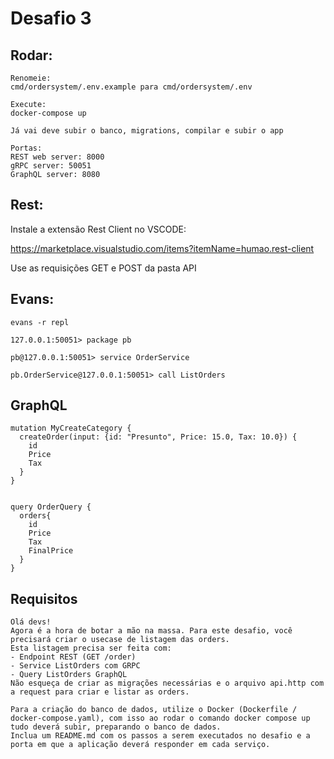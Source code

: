 # Desafio 3

## Rodar:

```
Renomeie:
cmd/ordersystem/.env.example para cmd/ordersystem/.env 

Execute:
docker-compose up

Já vai deve subir o banco, migrations, compilar e subir o app

Portas:
REST web server: 8000
gRPC server: 50051
GraphQL server: 8080
```


## Rest:

Instale a extensão Rest Client no VSCODE:

https://marketplace.visualstudio.com/items?itemName=humao.rest-client

Use as requisições GET e POST da pasta API

## Evans:

```
evans -r repl

127.0.0.1:50051> package pb

pb@127.0.0.1:50051> service OrderService

pb.OrderService@127.0.0.1:50051> call ListOrders
```

## GraphQL

```
mutation MyCreateCategory {
  createOrder(input: {id: "Presunto", Price: 15.0, Tax: 10.0}) {
    id
    Price
    Tax
  }
}


query OrderQuery {
  orders{
    id
    Price
    Tax
    FinalPrice
  }
}
```


## Requisitos

```
Olá devs!
Agora é a hora de botar a mão na massa. Para este desafio, você precisará criar o usecase de listagem das orders.
Esta listagem precisa ser feita com:
- Endpoint REST (GET /order)
- Service ListOrders com GRPC
- Query ListOrders GraphQL
Não esqueça de criar as migrações necessárias e o arquivo api.http com a request para criar e listar as orders.

Para a criação do banco de dados, utilize o Docker (Dockerfile / docker-compose.yaml), com isso ao rodar o comando docker compose up tudo deverá subir, preparando o banco de dados.
Inclua um README.md com os passos a serem executados no desafio e a porta em que a aplicação deverá responder em cada serviço.
```